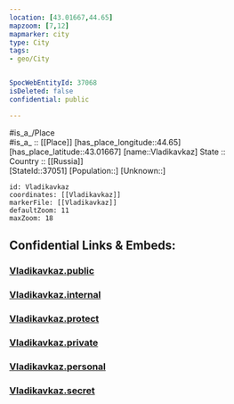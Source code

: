 ```yaml
---
location: [43.01667,44.65] 
mapzoom: [7,12] 
mapmarker: city 
type: City
tags:
- geo/City


SpocWebEntityId: 37068
isDeleted: false
confidential: public

---
```

#is_a_/Place  
#is_a_ :: [[Place]] 
[has_place_longitude::44.65] 
[has_place_latitude::43.01667] 
[name::Vladikavkaz] 
State ::  
Country :: [[Russia]]  
[StateId::37051] 
[Population::] 
[Unknown::] 


```leaflet
id: Vladikavkaz
coordinates: [[Vladikavkaz]] 
markerFile: [[Vladikavkaz]] 
defaultZoom: 11 
maxZoom: 18
```


## Confidential Links & Embeds: 

### [Vladikavkaz.public](/_public/\Earth\Continent\Europe\Europe~East\Russia\Russia~NorthCaucasus\North_Ossetia-Alania~Republic\CityVladikavkaz.public.md) 

### [Vladikavkaz.internal](/_internal/\Earth\Continent\Europe\Europe~East\Russia\Russia~NorthCaucasus\North_Ossetia-Alania~Republic\CityVladikavkaz.internal.md) 

### [Vladikavkaz.protect](/_protect/\Earth\Continent\Europe\Europe~East\Russia\Russia~NorthCaucasus\North_Ossetia-Alania~Republic\CityVladikavkaz.protect.md) 

### [Vladikavkaz.private](/_private/\Earth\Continent\Europe\Europe~East\Russia\Russia~NorthCaucasus\North_Ossetia-Alania~Republic\CityVladikavkaz.private.md) 

### [Vladikavkaz.personal](/_personal/\Earth\Continent\Europe\Europe~East\Russia\Russia~NorthCaucasus\North_Ossetia-Alania~Republic\CityVladikavkaz.personal.md) 

### [Vladikavkaz.secret](/_secret/\Earth\Continent\Europe\Europe~East\Russia\Russia~NorthCaucasus\North_Ossetia-Alania~Republic\CityVladikavkaz.secret.md)

